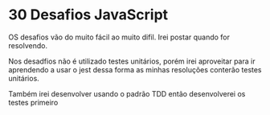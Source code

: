 # 30 Desafios JavaScript

OS desafios vão do muito fácil ao muito difil. Irei postar quando for resolvendo.

Nos desadfios não é utilizado testes unitários, porém irei aproveitar para ir aprendendo a usar o jest dessa forma as minhas resoluções conterão testes unitários.

Também irei desenvolver usando o padrão TDD então desenvolverei os testes primeiro